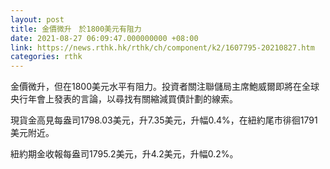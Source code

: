 ```yaml
---
layout: post
title: 金價微升　於1800美元有阻力
date: 2021-08-27 06:09:47.000000000 +08:00
link: https://news.rthk.hk/rthk/ch/component/k2/1607795-20210827.htm
categories: rthk
---
```


金價微升，但在1800美元水平有阻力。投資者關注聯儲局主席鮑威爾即將在全球央行年會上發表的言論，以尋找有關縮減買債計劃的線索。

現貨金高見每盎司1798.03美元，升7.35美元，升幅0.4%，在紐約尾市徘徊1791美元附近。

紐約期金收報每盎司1795.2美元，升4.2美元，升幅0.2%。
